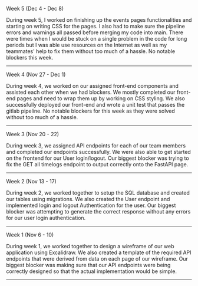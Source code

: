 
Week 5 (Dec 4 - Dec 8)

During week 5, I worked on finishing up the events pages functionalities and starting on writing CSS
for the pages. I also had to make sure the pipeline errors and warnings all passed before merging 
my code into main. There were times when I would be stuck on a single problem in the code for long 
periods but I was able use resources on the Internet as well as my teammates' help to fix them
without too much of a hassle. No notable blockers this week.

-----------------------------------------------------------------------------------------------------

Week 4 (Nov 27 - Dec 1)

During week 4, we worked on our assigned front-end components and assisted each other when we had
blockers. We mostly completed our front-end pages and need to wrap them up by working on CSS styling.
We also successfully deployed our front-end and wrote a unit test that passes the gitlab pipeline. No
notable blockers for this week as they were solved without too much of a hassle.

-----------------------------------------------------------------------------------------------------

Week 3 (Nov 20 - 22)

During week 3, we assigned API endpoints for each of our team members and completed our endpoints
successfully. We were also able to get started on the frontend for our User login/logout. Our biggest
blocker was trying to fix the GET all timelogs endpoint to output correctly onto the FastAPI page.

-----------------------------------------------------------------------------------------------------

Week 2 (Nov 13 - 17)

During week 2, we worked together to setup the SQL database and created our tables using 
migrations. We also created the User endpoint and implemented login and logout Authentication
for the user. Our biggest blocker was attempting to generate the correct response without any
errors for our user login authentication.

-----------------------------------------------------------------------------------------------------

Week 1 (Nov 6 - 10)

During week 1, we worked together to design a wireframe of our web application using Excalidraw.
We also created a template of the required API endpoints that were derived from data on each page of 
our wireframe. Our biggest blocker was making sure that our API endpoints were being correctly 
designed so that the actual implementation would be simple.

-----------------------------------------------------------------------------------------------------